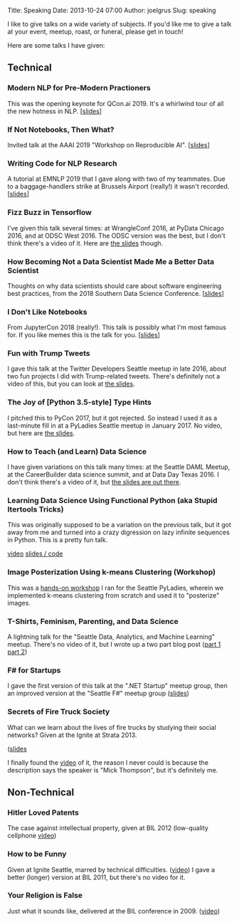 Title: Speaking
Date: 2013-10-24 07:00
Author: joelgrus
Slug: speaking

I like to give talks on a wide variety of subjects. If you'd like me to
give a talk at your event, meetup, roast, or funeral, please get in
touch!

Here are some talks I have given:

Technical
---------

### Modern NLP for Pre-Modern Practioners

This was the opening keynote for QCon.ai 2019. It's a whirlwind tour
of all the new hotness in NLP. [<a href = "https://docs.google.com/presentation/d/1iX0fODe0YzPg4Ak-pNqO1KiyF3INgv-Zne27XFSlu1s/edit">slides</a>]

### If Not Notebooks, Then What?

Invited talk at the AAAI 2019 "Workshop on Reproducible AI". [<a href = "https://docs.google.com/presentation/d/1ivK8AKgz8Hx-ZYzPC9gJyQK6tzuhR3UuhCEajFGJDlA/edit">slides</a>]

### Writing Code for NLP Research

A tutorial at EMNLP 2019 that I gave along with two of my teammates.
Due to a baggage-handlers strike at Brussels Airport (really!) it wasn't recorded. [<a href = "https://docs.google.com/presentation/d/17NoJY2SnC2UMbVegaRCWA7Oca7UCZ3vHnMqBV4SUayc/edit">slides</a>]

### Fizz Buzz in Tensorflow

I've given this talk several times: at WrangleConf 2016, at PyData Chicago 2016,
and at ODSC West 2016. The ODSC version was the best, but I don't think there's
a video of it. Here are <a href = "https://docs.google.com/presentation/d/16aTSekqJdF-WjxymEnfiNvJI-StY0deCYBWiZxhPbyI/edit">the slides</a> though.

### How Becoming Not a Data Scientist Made Me a Better Data Scientist

Thoughts on why data scientists should care about software engineering best practices,
from the 2018 Southern Data Science Conference. [<a href="https://docs.google.com/presentation/d/1jk-qrVKCb0-P9P4BVzH75gcVhp5Dy5n1CP_gKnHMNY0/edit">slides</a>]

### I Don't Like Notebooks

From JupyterCon 2018 (really!). This talk is possibly what I'm most famous for. If you like memes this is the talk for you. [<a href = "https://docs.google.com/presentation/d/1n2RlMdmv1p25Xy5thJUhkKGvjtV-dkAIsUXP-AL4ffI/edit#slide=id.g362da58057_0_1">slides</a>]

### Fun with Trump Tweets

I gave this talk at the Twitter Developers Seattle meetup in late 2016, about
two fun projects I did with Trump-related tweets. There's definitely not a video
of this, but you can look at <a href="https://docs.google.com/presentation/d/1UqbMkki1sY7ivgxcWNhWtTETsuWTIJ6V8OMPQNwAUC0/edit?usp=sharing">the slides</a>.

### The Joy of [Python 3.5-style] Type Hints

I pitched this to PyCon 2017, but it got rejected. So instead I used it as a
last-minute fill in at a PyLadies Seattle meetup in January 2017. No video, but
here are <a href = "https://docs.google.com/presentation/d/12IkXSEnkxPy0DvS4jxTVZ7H9RGbQa-F3qyNuV-aa_hg/edit?usp=sharing">the slides</a>.

### How to Teach (and Learn) Data Science

I have given variations on this talk many times:
at the Seattle DAML Meetup, at the CareerBuilder data science summit,
and at Data Day Texas 2016. I don't think there's a video of it,
but <a href = "https://twitter.com/joelgrus/status/688501541850841088">the slides are out there</a>.

### Learning Data Science Using Functional Python (aka Stupid Itertools Tricks)

This was originally supposed to be a variation on the previous talk,
but it got away from me and turned into a crazy digression on
lazy infinite sequences in Python. This is a pretty fun talk.

<a href = "https://www.youtube.com/watch?v=ThS4juptJjQ">video</a>
<a href = "https://github.com/joelgrus/stupid-itertools-tricks-pydata">slides / code</a>

### Image Posterization Using k-means Clustering (Workshop)

This was a <a href = "https://github.com/joelgrus/posterization-pyladies">hands-on workshop</a>
I ran for the Seattle PyLadies, wherein we implemented k-means clustering
from scratch and used it to "posterize" images.

### T-Shirts, Feminism, Parenting, and Data Science

A lightning talk for the "Seattle Data, Analytics, and Machine Learning"
meetup. There's no video of it, but I wrote up a two part blog post
(<a href="http://joelgrus.com/2013/06/19/t-shirts-feminism-parenting-and-data-science-part-1-colors/">part 1</a> <a href = "http://joelgrus.com/2013/06/24/t-shirts-feminism-parenting-and-data-science-part-2-eigenshirts/">part 2</a>)

### F\# for Startups

I gave the first version of this talk at the ".NET Startup" meetup
group, then an improved version at the "Seattle F\#" meetup group
([slides](http://www.slideshare.net/joelgrus/f-for-startups-v2))

### Secrets of Fire Truck Society

What can we learn about the lives of fire trucks by studying their
social networks? Given at the Ignite at Strata 2013.

([slides](http://www.slideshare.net/joelgrus/joel-grus-secretsoffiretrucksociety)

I finally found the <a href = "https://www.youtube.com/watch?v=SoS6ODOqZm0">video</a> of it,
the reason I never could is because the description says the speaker
is "Mick Thompson", but it's definitely me.

Non-Technical
-------------

### Hitler Loved Patents

The case against intellectual property, given at BIL 2012 (low-quality
cellphone [video](http://vimeo.com/38745387))

### How to be Funny

Given at Ignite Seattle, marred by technical difficulties.
([video](http://www.youtube.com/watch?v=rLVat9hq964)) I gave a better
(longer) version at BIL 2011, but there's no video for it.

### Your Religion is False

Just what it sounds like, delivered at the BIL conference in 2009.
([video](http://vimeo.com/7567278))
